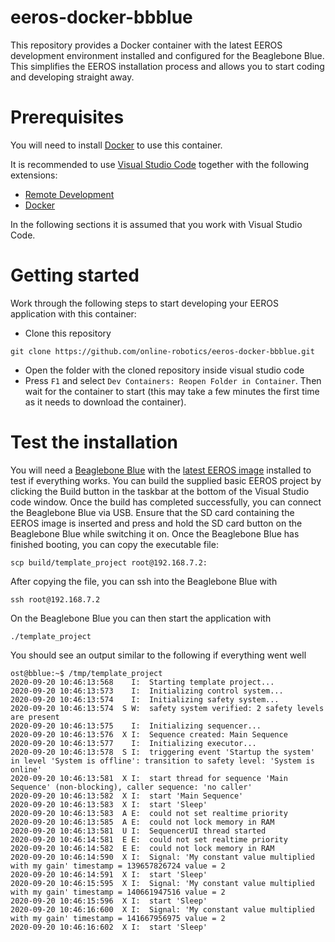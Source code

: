 # eeros-docker-bbblue
This repository provides a Docker container with the latest EEROS development environment installed and configured for the Beaglebone Blue. This simplifies the EEROS installation process and allows you to start coding and developing straight away.

# Prerequisites
You will need to install [Docker](https://docs.docker.com/get-docker/) to use this container.

It is recommended to use [Visual Studio Code](https://code.visualstudio.com/) together with the following extensions:
* [Remote Development](https://marketplace.visualstudio.com/items?itemName=ms-vscode-remote.vscode-remote-extensionpack)
* [Docker](https://marketplace.visualstudio.com/items?itemName=ms-azuretools.vscode-docker)

In the following sections it is assumed that you work with Visual Studio Code.

# Getting started
Work through the following steps to start developing your EEROS application with this container:
* Clone this repository
```
git clone https://github.com/online-robotics/eeros-docker-bbblue.git
```
* Open the folder with the cloned repository inside visual studio code
* Press `F1` and select `Dev Containers: Reopen Folder in Container`. Then wait for the container to start (this may take a few minutes the first time as it needs to download the container).

# Test the installation
You will need a [Beaglebone Blue](https://beagleboard.org/blue) with the [latest EEROS image](https://gitlab.ost.ch/tech/inf/public/yocto/meta-mse-tsm-autmobros/-/package_files/12764/download) installed to test if everything works. You can build the supplied basic EEROS project by clicking the Build button in the taskbar at the bottom of the Visual Studio code window. Once the build has completed successfully, you can connect the Beaglebone Blue via USB. Ensure that the SD card containing the EEROS image is inserted and press and hold the SD card button on the Beaglebone Blue while switching it on.  Once the Beaglebone Blue has finished booting, you can copy the executable file:
```
scp build/template_project root@192.168.7.2:
```
After copying the file, you can ssh into the Beaglebone Blue with
```
ssh root@192.168.7.2
```
On the Beaglebone Blue you can then start the application with
```
./template_project
```
You should see an output similar to the following if everything went well
```
ost@bblue:~$ /tmp/template_project 
2020-09-20 10:46:13:568    I:  Starting template project...
2020-09-20 10:46:13:573    I:  Initializing control system...
2020-09-20 10:46:13:574    I:  Initializing safety system...
2020-09-20 10:46:13:574  S W:  safety system verified: 2 safety levels are present
2020-09-20 10:46:13:575    I:  Initializing sequencer...
2020-09-20 10:46:13:576  X I:  Sequence created: Main Sequence
2020-09-20 10:46:13:577    I:  Initializing executor...
2020-09-20 10:46:13:578  S I:  triggering event 'Startup the system' in level 'System is offline': transition to safety level: 'System is online'
2020-09-20 10:46:13:581  X I:  start thread for sequence 'Main Sequence' (non-blocking), caller sequence: 'no caller'
2020-09-20 10:46:13:582  X I:  start 'Main Sequence'
2020-09-20 10:46:13:583  X I:  start 'Sleep'
2020-09-20 10:46:13:583  A E:  could not set realtime priority
2020-09-20 10:46:13:585  A E:  could not lock memory in RAM
2020-09-20 10:46:13:581  U I:  SequencerUI thread started
2020-09-20 10:46:14:581  E E:  could not set realtime priority
2020-09-20 10:46:14:582  E E:  could not lock memory in RAM
2020-09-20 10:46:14:590  X I:  Signal: 'My constant value multiplied with my gain' timestamp = 139657826724 value = 2
2020-09-20 10:46:14:591  X I:  start 'Sleep'
2020-09-20 10:46:15:595  X I:  Signal: 'My constant value multiplied with my gain' timestamp = 140661947516 value = 2
2020-09-20 10:46:15:596  X I:  start 'Sleep'
2020-09-20 10:46:16:600  X I:  Signal: 'My constant value multiplied with my gain' timestamp = 141667956975 value = 2
2020-09-20 10:46:16:602  X I:  start 'Sleep'
```